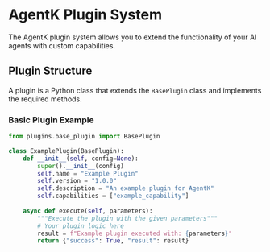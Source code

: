 # AgentK Plugin System

The AgentK plugin system allows you to extend the functionality of your AI agents with custom capabilities.

## Plugin Structure

A plugin is a Python class that extends the `BasePlugin` class and implements the required methods.

### Basic Plugin Example

```python
from plugins.base_plugin import BasePlugin

class ExamplePlugin(BasePlugin):
    def __init__(self, config=None):
        super().__init__(config)
        self.name = "Example Plugin"
        self.version = "1.0.0"
        self.description = "An example plugin for AgentK"
        self.capabilities = ["example_capability"]
    
    async def execute(self, parameters):
        """Execute the plugin with the given parameters"""
        # Your plugin logic here
        result = f"Example plugin executed with: {parameters}"
        return {"success": True, "result": result}